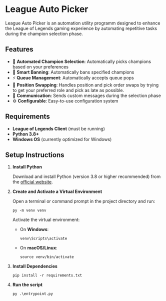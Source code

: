 # League Auto Picker

League Auto Picker is an automation utility programm designed to enhance the League of Legends gaming experience by automating repetitive tasks during the champion selection phase.

## Features

- 🤖 **Automated Champion Selection**: Automatically picks champions based on your preferences
- 🚫 **Smart Banning**: Automatically bans specified champions
- ⚡ **Queue Management**: Automatically accepts queue pops
- 🔄 **Position Swapping**: Handles position and pick order swaps by trying to get your preferred role and pick as late as possible.
- 💬 **Communication**: Sends custom messages during the selection phase
- ⚙️ **Configurable**: Easy-to-use configuration system

## Requirements

- **League of Legends Client** (must be running)
- **Python 3.8+**
- **Windows OS** (currently optimized for Windows)

## Setup Instructions

1. **Install Python**

   Download and install Python (version 3.8 or higher recommended) from the [official website](https://www.python.org/downloads/).

2. **Create and Activate a Virtual Environment**

   Open a terminal or command prompt in the project directory and run:

   ```
   py -m venv venv
   ```

   Activate the virtual environment:

   - On **Windows**:
     ```
     venv\Scripts\activate
     ```
   - On **macOS/Linux**:
     ```
     source venv/bin/activate
     ```

3. **Install Dependencies**

   ```
   pip install -r requirements.txt
   ```

4. **Run the script**
   ```
   py .\entrypoint.py
   ```
